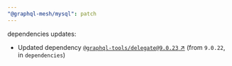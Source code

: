 ```yaml
---
"@graphql-mesh/mysql": patch
---
```

dependencies updates:
  - Updated dependency [`@graphql-tools/delegate@9.0.23` ↗︎](https://www.npmjs.com/package/@graphql-tools/delegate/v/9.0.23) (from `9.0.22`, in `dependencies`)
